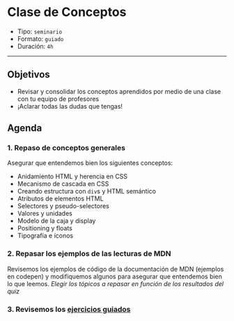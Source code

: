 # Clase de Conceptos

- Tipo: `seminario`
- Formato: `guiado`
- Duración: `4h`

***

## Objetivos

- Revisar y consolidar los conceptos aprendidos por medio de una clase
  con tu equipo de profesores
- ¡Aclarar todas las dudas que tengas!

## Agenda

### 1. Repaso de conceptos generales

Asegurar que entendemos bien los siguientes conceptos:

- Anidamiento HTML y herencia en CSS
- Mecanismo de cascada en CSS
- Creando estructura con `div`s y HTML semántico
- Atributos de elementos HTML
- Selectores y pseudo-selectores
- Valores y unidades
- Modelo de la caja y display
- Positioning y floats
- Tipografía e íconos

### 2. Repasar los ejemplos de las lecturas de MDN

Revisemos los ejemplos de código de la documentación de MDN
(ejemplos en codepen) y modifiquemos algunos para asegurar que entendemos
bien lo que leemos. _Elegir los tópicos a repasar en función de
los resultados del quiz_

### 3. Revisemos los [ejercicios guiados](13-guided-exercises)
